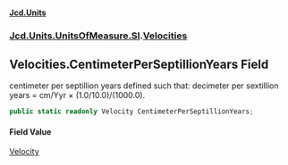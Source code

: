 #### [Jcd.Units](index 'index')
### [Jcd.Units.UnitsOfMeasure.SI](Jcd.Units.UnitsOfMeasure.SI 'Jcd.Units.UnitsOfMeasure.SI').[Velocities](Velocities 'Jcd.Units.UnitsOfMeasure.SI.Velocities')

## Velocities.CentimeterPerSeptillionYears Field

centimeter per septillion years defined such that: decimeter per sextillion years = cm/Yyr × (1.0/10.0)/(1000.0).

```csharp
public static readonly Velocity CentimeterPerSeptillionYears;
```

#### Field Value
[Velocity](Velocity 'Jcd.Units.UnitTypes.Velocity')
